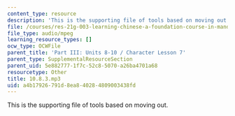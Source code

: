 ```yaml
---
content_type: resource
description: 'This is the supporting file of tools based on moving out. '
file: /courses/res-21g-003-learning-chinese-a-foundation-course-in-mandarin-spring-2011/a4b17926791d8ea840284809003438fd_10.8.3.mp3
file_type: audio/mpeg
learning_resource_types: []
ocw_type: OCWFile
parent_title: 'Part III: Units 8-10 / Character Lesson 7'
parent_type: SupplementalResourceSection
parent_uid: 5e882777-1f7c-52c8-5070-a26ba4701a68
resourcetype: Other
title: 10.8.3.mp3
uid: a4b17926-791d-8ea8-4028-4809003438fd
---
```

This is the supporting file of tools based on moving out. 

